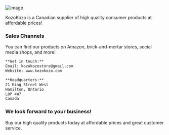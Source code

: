 ![image](https://user-images.githubusercontent.com/82908376/115480911-7b36c080-a219-11eb-9fc6-9a1043377bd4.png)



KozoKozo is a Canadian supplier of high quality consumer products at affordable prices! 

### Sales Channels 

You can find our products on Amazon, brick-and-mortar stores, social media shops, and more! 

```markdown
**Get in touch:**
Email: kozokozostore@gmail.com
Website: www.kozokozo.com

**Headquarters:**
21 King Street West
Hamilton, Ontario
L8P 4W7
Canada
```

### We look forward to your business!

Buy our high quality products today at affordable prices and great customer service. 
